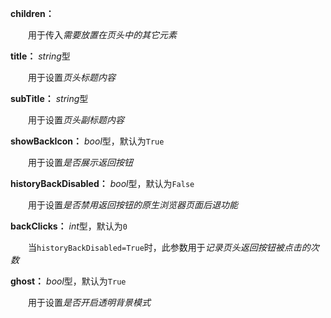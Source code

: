 **children：**

　　用于传入*需要放置在页头中的其它元素*

**title：** *string*型

　　用于设置*页头标题内容*

**subTitle：** *string*型

　　用于设置*页头副标题内容*

**showBackIcon：** *bool*型，默认为`True`

　　用于设置*是否展示返回按钮*

**historyBackDisabled：** *bool*型，默认为`False`

　　用于设置*是否禁用返回按钮的原生浏览器页面后退功能*

**backClicks：** *int*型，默认为`0`

　　当`historyBackDisabled=True`时，此参数用于*记录页头返回按钮被点击的次数*

**ghost：** *bool*型，默认为`True`

　　用于设置*是否开启透明背景模式*
